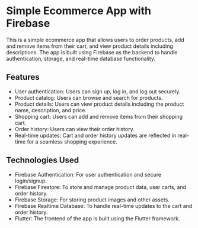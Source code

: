 # Simple Ecommerce App with Firebase

This is a simple ecommerce app that allows users to order products, add and remove items from their cart, and view product details including descriptions. The app is built using Firebase as the backend to handle authentication, storage, and real-time database functionality.

## Features

- User authentication: Users can sign up, log in, and log out securely.
- Product catalog: Users can browse and search for products.
- Product details: Users can view product details including the product name, description, and price.
- Shopping cart: Users can add and remove items from their shopping cart.
- Order history: Users can view their order history.
- Real-time updates: Cart and order history updates are reflected in real-time for a seamless shopping experience.

## Technologies Used

- Firebase Authentication: For user authentication and secure login/signup.
- Firebase Firestore: To store and manage product data, user carts, and order history.
- Firebase Storage: For storing product images and other assets.
- Firebase Realtime Database: To handle real-time updates to the cart and order history.
- Flutter: The frontend of the app is built using the Flutter framework.


